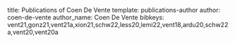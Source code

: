 title: Publications of Coen De Vente
template: publications-author
author: coen-de-vente
author_name: Coen De Vente
bibkeys: vent21,gonz21,vent21a,xion21,schw22,less20,lemi22,vent18,ardu20,schw22a,vent20,vent20a